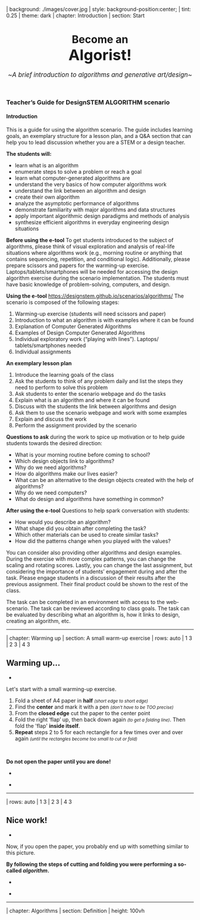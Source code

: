 | background: ./images/cover.jpg
| style: background-position:center;
| tint: 0.25
| theme: dark
| chapter: Introduction
| section: Start


<center><div>

# Become an <br /><big><big>Algorist!</big></big>

<big>~*A brief introduction to algorithms and generative art/design*~</big>

<p /><br />

<f-next-button title="Start" />


</div></center>

<f-notes width="50vw" style="font-family:var(--font-serif); --base:10px; --primary:var(--darkgray)">

### Teacher’s Guide for DesignSTEM ALGORITHM scenario

#### Introduction

This is a guide for using the algorithm scenario. The guide includes learning goals, an exemplary structure for a lesson plan, and a Q&A section that can help you to lead discussion whether you are a STEM or a design teacher.

**The students will:**
- learn what is an algorithm
- enumerate steps to solve a problem or reach a goal
- learn what computer-generated algorithms are
- understand the very basics of how computer algorithms work
- understand the link between an algorithm and design
- create their own algorithm
- analyze the asymptotic performance of algorithms
- demonstrate familiarity with major algorithms and data structures
- apply important algorithmic design paradigms and methods of analysis
- synthesize efficient algorithms in everyday engineering design situations


**Before using the e-tool**
To get students introduced to the subject of algorithms, please think of visual exploration and analysis of real-life situations where algorithms work (e.g., morning routine or anything that contains sequencing, repetition, and conditional logic). Additionally, please prepare scissors and papers for the warming-up exercise. Laptops/tablets/smartphones will be needed for accessing the design algorithm exercise during the scenario implementation.
The students must have basic knowledge of problem-solving, computers, and design. 


**Using the e-tool** https://designstem.github.io/scenarios/algorithms/
The scenario is composed of the following stages:
1. Warming-up exercise (students will need scissors and paper)
2. Introduction to what an algorithm is with examples where it can be found
3. Explanation of Computer Generated Algorithms
4. Examples of Design Computer Generated Algorithms
5. Individual exploratory work (“playing with lines”). Laptops/ tablets/smartphones needed
6. Individual assignments

**An exemplary lesson plan**
1. Introduce the learning goals of the class
2. Ask the students to think of any problem daily and list the steps they need to perform to solve this problem
3. Ask students to enter the scenario webpage and do the tasks
4. Explain what is an algorithm and where it can be found
5. Discuss with the students the link between algorithms and design
6. Ask them to use the scenario webpage and work with some examples
7. Explain and discuss the work
8. Perform the assignment provided by the scenario

**Questions to ask** during the work to spice up motivation or to help guide students towards the desired direction:
* What is your morning routine before coming to school?
* Which design objects link to algorithms?
* Why do we need algorithms?
* How do algorithms make our lives easier?
* What can be an alternative to the design objects created with the help of algorithms? 
* Why do we need computers?
* What do design and algorithms have something in common?

**After using the e-tool**
Questions to help spark conversation with students:
* How would you describe an algorithm?
* What shape did you obtain after completing the task?
* Which other materials can be used to create similar tasks?
* How did the patterns change when you played with the values?

You can consider also providing other algorithms and design examples. During the exercise with more complex patterns, you can change the scaling and rotating scores. Lastly, you can change the last assignment, but considering the importance of students’ engagement during and after the task. Please engage students in a discussion of their results after the previous assignment. Their final product could be shown to the rest of the class.
 
The task can be completed in an environment with access to the web-scenario.
The task can be reviewed according to class goals.
The task can be evaluated by describing what an algorithm is, how it links to design, creating an algorithm, etc.

</f-notes>

---









| chapter: Warming up
| section: A small warm-up exercise
| rows: auto
| 1 3
| 2 3
| 4 3 


<div class="bottom">
  
  ## Warming up... 
</div>
 
-

Let's start with a small warming-up exercise.

1. Fold a sheet of A4 paper in **half** <small>*(short edge to short edge)*</small> 
2. Find the **center** and mark it with a pen  <small>*(don't have to be TOO precise)*</small> 
3. From the **closed edge** cut the paper to the center point 
4. Fold the right ‘flap’ up, then back down again <small>*(to get a folding line)*</small>. Then fold the 'flap' **inside itself**.
5. **Repeat** steps 2 to 5 for each rectangle for a few times over and over again <small>*(until the rectangles become too small to cut or fold)*</small>

<br />

**Do not open the paper until you are done!**

-

<f-image src="./images/origami-instructions.jpg" style="--image-size:contain; --image-min-height: 60vh;" />

<!-- ![Origami instructions](./images/origami-instructions.jpg "Origami instructions") -->

-

<f-next-button title="Next: see the result" />

---










| rows: auto
| 1 3 
| 2 3
| 4 3
 
<div class="bottom">
  
  ## Nice work!
</div>

-

Now, if you open the paper, you probably end up with something similar to this picture. 
 
**By following the steps of cutting and folding you were performing a so-called <var>algorithm</var>.**

-

<f-image src="./images/origami-output.jpg" style="background-position:50% 50%; --image-min-height:80vh;" />

-

<f-next-button title="Next: definition"  />

---








| chapter: Algorithms
| section: Definition
| height: 100vh

<div style="display:flex; flex-direction:column; justify-content: center; align-items: center; height:100%; text-align:center;">

## <var>algorithm</var>

in mathematics and computer science, is an unambiguous specification of how to solve a class of problems <f-link to="https://en.wikipedia.org/wiki/Algorithm">Wikipedia</f-link>

<br />

<small>Or to put it simple:</small>

> #### algorithm *is a set of specific steps needed to solve a problem*
  
<br />

 <f-next-button title="Next: they are everywhere!" />

</div>
  

---










| section: Everyday algorithms
| rows: auto
| 1 3
| 2 3
| 4 3 
 
<div class="bottom">
  
  ## Actually, we solve problems with algorithms every day
</div>

-

Probably without even noticing. These are often called <var>everyday algorithms</var>. Let's take a look at some examples. 
 
Maybe the most common example of an everyday algorithm is **cooking**. You have to follow specific steps (recipe) to make a delicious meal.

-

<f-image src="./images/everyday-recipe_3.jpg" style="background-size: cover; background-position:90% 50%;" />

<small>*Preparing food means using algorithms.*</small>

-

 <f-next-button title="Next: more everyday algorithms" />

---










| rows: auto
| 1 1
| 2 3
| 4 4

## More examples of everyday algorithms

<br />

-

##### Folding a t-shirt
 
<!-- ![T-shirt folding](./images/shirt.gif "T-shirt folding")  -->

<f-image src="./images/shirt.gif" style="--image-size: cover; --image-position:center; --image-height:51.5vh;" />

<!-- <f-image src="./images/everyday-tshirt.jpg" style="background-size: cover; background-position:50% 50%; --image-min-height: 30vh;" /> -->
 
<small>*There is more than one method to fold a t-shirt. Every technique is a "different algorithm" of t-shirt folding.*</small>

-

##### Building a brick wall
 
  <!-- ![Brick wall](./images/everyday-wall_2.jpg "Brick wall")  -->

<f-image src="./images/everyday-wall_2.jpg" style="--image-size: cover; --image-position:center; --image-height:51.5vh;" />
 
<small>*Building a stable brick wall is based on an algorithm too: You have to put the bricks so that every other row of bricks is shifted by half of its size compared to the previous row.*</small>

-

<br />

<f-next-button title="Next: computer algorithms" />

---








| section: Computer algorithms
| rows: auto
| cols: 2fr 1fr
| 1 4
| 2 4
| 3 4

<div class="bottom">
  
  ## Computer generated algorithms
</div>

-

Cooking, folding a t-shirt, building a wall &ndash; these activities consist of relatively simple instructions (i.e., ‘algorithms’).

**Computers also perform algorithms. More complex algorithms may require a lot of computing power &ndash; so much that ordinary people cannot manage it by themselves.**
 
Computers and design go together well. This last decade has seen the emergence of a new way of designing that’s all about the conscious use of algorithms mixed with the computational power of computers. A lot of designers, artists, and architects have been using computers and sophisticated algorithms to create stunning work.

-

 <f-next-button title="Next" />

-


---






| rows: auto
| cols: 2fr 1fr
| 1 1
| 2 4
| 3 4


<div class="bottom">
  
  ## Keep in mind:
</div>

-

1. Not all computational design is generative design,
2. And not all generative design is computational.
3. Not every use of computers in design is ‘generative.’

#### And now, let's take a look at some examples of computer-generated algorithms in design:

-

 <f-next-button title="Next: algorithms in design" />

-

---







| chapter: Algorithmic art 
| section: Examples
| rows: auto
| cols: 2fr 1fr
| 2 1
| 2 3


## Grotto set design 
*by Michael Hansmeyer*

Grotto set design for Mozart's opera Zauberflöte, directed by Romeo Castellucci

> ~*“I want to assume the Mozartian potion and bring it to its maximum effect, and here in the gardens is the artificial grotto, the feathers of the fowler, the ceruse white with the artificial fly, the symmetry, palace of the 18th century.”*~

<f-link to="http://www.michael-hansmeyer.com/">michael-hansmeyer.com</f-link>

-

<!-- ![Example 1](./images/candy-hansmeyer.jpg "Example 1") -->
<f-image src="./images/candy-hansmeyer.jpg" style="background-position:50% 90%; --image-min-height:80vh;" />

<f-notes title="Credits" size="half">

  Zauberflöte 2018 (available at http://www.michael-hansmeyer.com/zauberfloete, accessed on 24.01.2019)

</f-notes>

-

<f-next-button title="Next" />

---





| rows: auto
| cols: 2fr 1fr
| 2 1
| 2 3


## A table 
*by Stefan Bassing*

Designer Stefan Bassing has used digital modeling to create a pair of tables, made from repetitive elements to simplify the production process.

> ~*“Once the furniture is created as a digital model, the role of the computer is at the forefront. The computer numerically controls (CNC) the bending machine, converting steel rods into parts for use. Then, these would be assembled by a craftsperson, before being copper plated.”*~

<f-link to="https://stefanbassing.com/">stefanbassing.com</f-link>

-

<!-- ![Example 1](./images/candy-hansmeyer.jpg "Example 1") -->
<f-image src="./images/candy-dezeen.jpg" style="background-position:30% 50%; --image-min-height:80vh;" />

<f-notes title="Credits" size="half">

  Tucker 2016, (available at https://www.dezeen.com/2016/03/26/stefan-bassing-barlett-school-architecture-digital-modelling-table-no-1-2-identical-components/, accessed on 24.01.2019)

</f-notes>

-

<f-next-button title="Next" />

---






| rows: auto
| cols: 2fr 1fr
| 2 1
| 2 3


## “Entangle” wall tiles 
*by Lynne MacLachlan*

“Entangle” is a 3D printed wall tilling system, taking inspiration from mathematical tiling principles and quantum mechanics.

> ~*“Based on the mathematical principles of Truchet tiles, two modular segments can be combined in a myriad of different ways. It is possible to create various wave patterns, knot designs, complex repeating patterns, or fill space in a random fashion. (McLachlan 2017).”*~
 
<f-link to="https://lynnemaclachlan.co.uk/">lynnemaclachlan.co.uk</f-link>

-

<f-image src="./images/candy-maclachlan.jpg" style="background-position:50% 50%; --image-min-height:80vh;" />

<f-notes title="Credits">

  Entangle 2017 (available at https://lynnemaclachlan.co.uk/blogs/projects/entangle-wall-tiles, accessed on 24.01.2019)

</f-notes>

-

<f-next-button title="Next" />

---







| rows: auto
| cols: 2fr 1fr
| 2 1
| 2 3


## “Sand Spline” - generative art 
*by Anders Hoff*

The idea is based on the concept of mathematical B-splines.

The author mentions that in mathematics, a B-spline is a smooth spline that is drawn from a number of nodes (control points) without necessarily passing through the nodes themselves.

<f-link to="https://inconvergent.net/">inconvergent.net</f-link>

-

<f-image src="./images/candy-sandspline.jpg" style="background-position:50% 50%; --image-min-height:80vh;" />

<f-notes title="Credits">

  Sand spline (available at https://inconvergent.net/generative/sand-spline/, accessed on 24.01.2019)

</f-notes>

-

<f-next-button title="Next" />

---






| rows: auto
| cols: 2fr 1fr
| 2 1
| 2 3


## “ProtoHouse” 
*by SoftKill*

Softkill Design has recently completed “ProtoHouse,” a prototype for the first 3D printed house, that has the same structure as human bones.

The ProtoHouse project was developed in the Architectural Association School's Design Research Lab within the 'behavioral matter' studio of Robert Stuart-Smith. The project investigated the developmental potential of the latest Selective Laser Sintering technologies, testing the boundaries of large scale 3D printing. The designing was done with computer algorithms that micro-organize the printed material itself.

<f-link to="http://protohouse.tumblr.com/">protohouse.tumblr.com</f-link>

-

<f-image src="./images/candy-softkill.jpg" style="background-position:50% 50%; --image-min-height:80vh;" />

<f-notes title="Credits">

  Fairs 2012 (available at https://www.dezeen.com/2012/10/23/protohouse-by-softkill-design/, accessed on 24.01.2019)

</f-notes>

-

<f-next-button title="Next" />

---










| rows: auto
| cols: 2fr 1fr
| 1 4
| 2 4
| 3 4


<div class="bottom">

  ## That was nice!
</div>

-

You might think that probably they use very expensive supercomputers plus knowledge of wizardry to make such stuff. 

However, with basic knowledge of coding, we can demonstrate that **even simple sets of rules can create quite exciting results**. 

-

 <f-next-button />

-



---








| section: How computer algorithms work?
| rows: auto
| 1 1 1 1 1
| 2 3 4 5 6
| 7 7 7 7 7 

## How do computer algorithms work?

### There are five key aspects:

-

## 1.

### <var>finite&shy;ness</var>
The algorithm **must always terminate** after a finite number of steps.

-

## 2.

### <var>definite&shy;ness</var>
**Each step must be precisely defined;** the actions to be carried out must be rigorously and unambiguously specified for each case.

-

## 3.

### <var>input</var> 
An algorithm **has zero or more inputs**, taken from a specified set of objects.

-

## 4.

### <var>output</var>
An algorithm **has one or more outputs**, which have a specified relation to the inputs.

-

## 5.

### <var>effective&shy;ness</var>
**All operations** to be performed must be **sufficiently basic** that they can be done exactly and in finite length (Knut 1997)

-

<f-next-button title="Next" />

---







| rows: auto
| 1 1 1
| 2 3 4
| 5 5 5

## More specifically, an algorithm is composed of:

-

## 1.

### <var>input</var> 
You feed some parameters (variables) or data to your algorithm.

-

## 2.

### <var>processing</var> 
The algorithm does the computing.

-

## 3.

### <var>output</var>
You get a result.

-

 <f-next-button />

---








| chapter: Step by step interactive


<center>

<div style="max-width:1024px;">

## Let's play with some interactive examples

On the following page, you can see how most basic operations like <var>repeating</var>, <var>scaling</var> and <var>rotation</var> can generate quite complex patterns from most basic objects like lines, squares and circles.    

<br>

**Go crazy and play around!**

<br>

<f-next-button title="Go!" />

</div>

</center>

---









| section: Lines
| rows: auto
| cols: 20% 50% 20%
| 1 1 1
| 2 3 4 
 
## a. Just some lines

-

***Move the sliders*** and see what happens. Nothing too special here &ndash; our simple algorithm creates a grid of small lines that change when parameters change. Parameters change when you move the sliders. You should see some dashed lines pattern. That's it.

-

<f-scene responsive class="fullWidthScene" >
  <f-grid-pattern 
    :cols="2+Math.round(4/get('step1',0.6))" 
    :rows="2+Math.round(4/get('step1',0.6))" 
    :step="get('step1',0.6)">
    <f-line 
      :points="[ 
        { x: -get('width1', 0.1)/2, y: 0 }, 
        { x: get('width1', 0.1), y: 0 }, 
      ]"  
      :stroke-width="2"
    /> 
  </f-grid-pattern>
</f-scene>

-

<f-slider title="Grid size" 
    from="0.2"
    to="2"
    :value="0.6"
    set="step1"
/>
<f-slider title="Line length" 
    from="-1"
    to="1"
    :value="0.01"
    set="width1"
/>

<br />

<small>***HINT:*** *Try to make the grid size smaller than 0.5 and the lines longer than 0.2*</small>

<f-next-button title="Next: add rotation" v-if="get('step1') < 0.5 && Math.abs(get('width1')) > 0.16" />


---









| section: Rotation
| rows: auto
| cols: 20% 50% 20%
| 1 1 1
| 2 3 4

## b. Let's add rotation

-

Ok, now you have three sliders &ndash; we have added ***rotation***. Play with them and see if you can create any exciting output.

-

<f-scene responsive>
  <f-grid-pattern :cols="2+Math.round(4/get('step2',0.6))" :rows="2+Math.round(4/get('step2',0.6))" :step="get('step2',0.3)">
    <f-group :rotation=" get('rotation2',0) "> 
      <f-line
        :points="[ 
          { x: -get('width2', 0)/2, y: 0 }, 
          { x: get('width2', 0), y: 0 }, 
        ]"  
        :stroke-width="2"  
      /> 
    </f-group>
  </f-grid-pattern>
</f-scene>

-

<f-slider title="Grid size" 
    from="0.26"
    to="1"
    step="0.02"
    :value="0.3"
    set="step2"
/>
<f-slider title="Line length" 
    from="-2"
    to="2"
    step="0.05"
    :value="0.01"
    set="width2"
/>
<f-slider title="Rotation" 
    from="-180"
    to="180"
    step="0.1"
    :value="0.01"
    set="rotation2"
    plain="false"
/>

<br />

<small>***HINT:*** *Try to make the grid size smaller than 0.4, the lines longer than 1 and the rotation bigger than 30.*</small>

<br />

<f-next-button title="Next: boxes" v-if="get('step2') < 0.4 && Math.abs(get('width2')) > 1 && Math.abs(get('rotation2')) > 30" />


---









| section: Boxes
| rows: auto
| cols: 20% 50% 20%
| 1 1 1
| 2 3 4

## c. Boxes

-

Simple lines can get boring quite fast. Let's explore a few more complex shapes. Now let's play with a box. Boxes can get pretty cool if you make them **overlap** and **rotate** them a bit. Give it a try!

-

<f-scene responsive>
  <f-grid-pattern :cols="2+Math.round(4/get('step3',0.6))" :rows="2+Math.round(4/get('step3',0.6))" :step="get('step3',1)">
    <f-group :rotation="get('rotation3',0)"> 
      <f-box 
        :stroke-width="2"
        :scale="get('width3',0.6)" 
      /> 
    </f-group>
  </f-grid-pattern>
</f-scene>

-

<f-slider title="Grid size" 
    from="0.3"
    to="2"
    step="0.02"
    :value="1"
    v-on:value="i => set('step3', i)"
/>
<f-slider title="Box size" 
    from="-1"
    to="3"
    step="0.02"
    :value="0.6"
    v-on:value="i => set('width3', i)"
/>
<f-slider title="Rotation" 
    from="-180"
    to="180"
    step="0.1"
    :value="-0.001"
    v-on:value="i => set('rotation3', i)"
/>

<br />

<small>***HINT:*** *Try to make the grid size smaller than 0.5, the box bigger than 1 and the rotation higher than 45.*</small>

<f-next-button title="Next: circles" v-if="get('step3') < 0.5 && Math.abs(get('width3')) > 1 && Math.abs(get('rotation3')) > 45" />

---









| section: Circles
| rows: auto
| cols: 20% 50% 20%
| 1 1 1
| 2 3 4

## d. Circles

-

**Circles are just CRAZY!** Remember: All we are doing here is to repeat a straightforward circle and to adjust its radius, but the visual output can get very complex and exciting.

-

<f-scene responsive id="algrtmCircles">
  <f-grid-pattern :cols="2+Math.round(4/get('step4',0.6))" :rows="2+Math.round(4/get('step4',0.6))" :step="get('step4',0.5)">
    <f-group> 
      <f-circle 
          :stroke-width="2"  
          :scale = "get('width4',0.2)" 
        /> 
    </f-group>
  </f-grid-pattern>
</f-scene>

-

<f-slider title="Grid size" 
    from="0.2"
    to="2"
    step="0.01"
    :value="0.5"
    v-on:value="i => set('step4', i)"
/>
<f-slider title="Circle size" 
    from="0.1"
    to="2"
    step="0.01"
    :value="0.2"
    v-on:value="i => set('width4', i)"
/>

<br />

<small>***HINT:*** *Try to make the grid size smaller than 0.4 and the circle bigger than 1.*</small>

<f-next-button title="Next: random" v-if="get('step4') < 0.4 && get('width4') > 1" />

<!-- <button v-on:click="send('download', 'algrtmCircles')">Download</button> -->

---









| section: Random circles
| rows: auto
| cols: 20% 50% 20%
| 1 1 1
| 2 3 4

## e. Random

-

Too much control may not always be a good thing &mdash; sometimes, you get more exciting and unexpected results if you just let things happen. Let's allow the computer to generate **random** patterns &mdash; all you have to do is to ***press the button***. 

-

<f-scene responsive id="algrtmRandom">
  <f-grid-pattern :cols="2+Math.round(4/randomizer(0.2, 0.6))" :rows="2+Math.round(4/randomizer(0.2, 0.6))" :step="randomizer(0.2, 0.6)">
    <f-group> 
      <f-circle 
          stroke-width="2"  
          :scale = "get('randomR', randomizer( 0.2, 1))" 
        />  
    </f-group>
  </f-grid-pattern>
</f-scene>

-

<button 
    v-on:click="set( 'randomR', randomizer( 0.2, 1) )" class="primary"
    style="background:var(--blue)">Random generator</button>

<small v-if="get('randomR')">***HINT:*** *If the pattern looks boring, press the button again - you'll get a new pattern.*</small>

<!-- &nbsp;

<f-sidebar src="random-lines.md" title="Random lines" width="60vw" overlay /> -->

&nbsp;

<f-next-button v-if="get('randomR')" title="Next" />

<!-- <button v-on:click="send('download', 'algrtmRandom')">Download</button> -->

---









| chapter: Epilogue
| section: Conclusion
| rows: auto
| cols: 3fr 1fr

| 1 3
| 2 3
| 4 3

<div class="bottom">
  
  ## This was just the beginning &ndash;<br><small>like a tiny tip of a huge iceberg!</small>
</div>

-

But hopefully, with these super basic examples, you saw how simple shapes could be combined, and some basic operations like repeating, scaling, and rotating can generate a lot of intricate patterns.

When we add other important properties like <var>color</var>, <var>stroke width</var>, <var>transparency</var> and so on, we can alter the algorithm further and receive different output.

Plus, it is possible to let different functions and/or data, such as <var>randomness</var>, <var>noise</var>, <var>sine wave</var>, <var>user input</var>, <var>voice</var>, <var>weather information</var>, <var>tweets</var> etc affect the parameters and then we have much more options and complex results.

But let all this be a subject for the next time or better yet &ndash; let this be something for you to discover by yourself :)

-

-

<f-next-button title="Next" />

---










| rows: auto
| section: Last task
| 1 1
| 2 3
| 4 4

## Are you ready to become an Algorist yourself?

-

Your **final task** is to create an algorithm for the "hardware" that you started this scenario with: paper and scissors!

**Try to create a different algorithm from the one we started with.** Experiment with different folds and cuts. Don't be afraid to make a "mistake," there are no mistakes here, just different algorithms.

-

1. Create a 5-step algorithm.

2. Define and enumerate the steps.

3. Discuss what your algorithm is and how it can be improved.

4. In which way can algorithms be used in design other than in architecture — research other options where this can be applied to e.g., graphic design or product design.

5. **Have fun! :)**

-

<f-next-button title="What next?" />

---

| section: What next?
| background: ./images/cover.jpg
| theme: dark
| 1 1 1
| 2 3 3
| 2 4 5

## What to do next?

-

#### Related DesignSTEM projects:

<br>

<a href="../patterns">2D/3D patterns</a> allows to play around with 2D pattern compositions.

<a href="../frequency">Frequency and Motion</a> From praxiscope to cinema to GIFs: learn the science behind the moving image.
  
<a class="tertiary" href="../"><f-leftarrow-icon /> Back to projects</a>

-
  
#### Other materials:

-

<a href="https://www.bbc.com/ideas/videos/why-algorithms-are-called-algorithms/p07gdlwf" target="_blank">Why algorithms are called algorithms</a> BBC Ideas video

<a href="https://algorithms.design/" target="_blank">How Artificial Intelligence is Changing Design</a>

<a href="https://www.khanacademy.org/computing/computer-science/algorithms" target="_blank">Khan Academy Algorithms course</a>

<a href="http://www.arturneufeld.com/research/fontjoy" target="_blank">Artur Neufeld:</a> About creativity, algorithms and the future of graphic design

<a href="https://www.youtube.com/watch?v=8Uo6zFwSO78" target="_blank">Talk at FITC</a> and <a href="https://mattdesl.svbtle.com/">Blog</a> of Matt DesLauriers, an artist and freelance creative coder

-

<a href="https://generated.space/" target="_blank">Generated Spaces</a> by Kjetil Golid

<a href="https://generativeartistry.com/">Generative Artistry</a> by Tim Holman. 
<a href="https://spec.fm/podcasts/toolsday/186315" target="_blank">Toolsday podcast</a> with Tim Holman.

<a href="https://twitter.com/hashtag/plottertwitter" target="_blank">#plottertwitter</a> - plotter art.

<a href="https://www.creativeapplications.net" target="_blank">Creative Applications</a> - digital art blog

<a href="http://blouze.github.io/projets/harmonogrammes/" target="_blank">Harmonogrammes</a> - a Chrome experiment

<a href="https://www.openprocessing.org/browse/#">OpenProcessing</a> 

<a href="https://www.derivative.ca/" target="_blank">Touch Designer</a>


